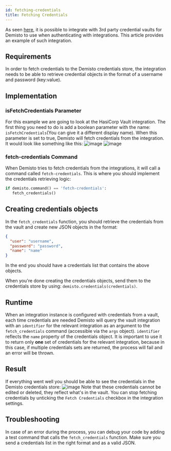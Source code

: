 ```yaml
---
id: fetching-credentials
title: Fetching Credentials
---
```


As seen [here](https://support.demisto.com/hc/en-us/articles/115002567894), it is possible to integrate with 3rd party credential 
vaults for Demisto to use when authenticating with integrations. This article provides an example of such integration.

## Requirements

In order to fetch credentials to the Demisto credentials store, the integration needs to be able to retrieve credential objects 
in the format of a username and password (key:value).

## Implementation

### isFetchCredentials Parameter
  
For this example we are going to look at the HasiCorp Vault integration. The first thing you need to do is add a boolean parameter with the name:
`isFetchCredentials`(You can give it a different display name). When this parameter is set to true, Demisto will fetch credentials from the integration.
It would look like something like this: ![image](doc_imgs/53886096-eae09600-4027-11e9-8c2d-a46078c3dcc4.png)
![image](doc_imgs/53886311-69d5ce80-4028-11e9-9755-08585fecff34.png)

### fetch-credentials Command

When Demisto tries to fetch credentials from the integrations, it will call a command called `fetch-credentials`.
This is where you should implement the credentials retrieving logic:
```python
if demisto.command() == 'fetch-credentials':
   fetch_credentials()
```
 

## Creating credentials objects

In the `fetch_credentials` function, you should retrieve the credentials from the vault and create new JSON objects in the format:
```json
{
  "user": "username",
  "password": "password",
  "name": "name"
}
```


In the end you should have a credentials list that contains the above objects.


When you're done creating the credentials objects, send them to the credentials store by using:
`demisto.credentials(credentials)`.

## Runtime
When an integration instance is configured with credentials from a vault, each time credentials are needed Demisto
will query the vault integration with an `identifier` for the relevant integration as an argument to the `fetch_credentials` command (accessible via the `args` 
object). `identifier` reflects the `name` property of the credentials object.
It is important to use it to return only **one** set of credentials for the relevant integration,
because in this case, if multiple credentials sets are returned, the process will fail and an error will be thrown.

## Result
If everything went well you should be able to see the credentials in the Demisto credentials store:
![image](doc_imgs/53886981-f339d080-4029-11e9-9d27-a76b85d2d025.png)
Note that these credentials cannot be edited or deleted, they reflect what's in the vault. You can stop fetching credentials by unticking the 
`Fetch Credentials` checkbox in the integration settings.


## Troubleshooting
In case of an error during the process, you can debug your code by adding a test command that calls the `fetch_credentials` function.
Make sure you send a credentials list in the right format and as a valid JSON.






